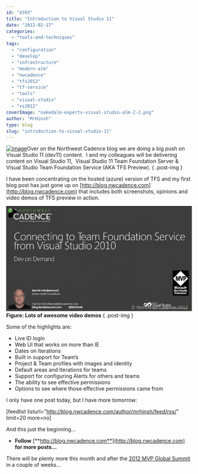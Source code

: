 ```yaml
---
id: "4393"
title: "Introduction to Visual Studio 11"
date: "2012-02-17"
categories:
  - "tools-and-techniques"
tags:
  - "configuration"
  - "develop"
  - "infrastructure"
  - "modern-alm"
  - "nwcadence"
  - "tfs2012"
  - "tf-service"
  - "tools"
  - "visual-studio"
  - "vs2012"
coverImage: "nakedalm-experts-visual-studio-alm-2-2.png"
author: "MrHinsh"
type: blog
slug: "introduction-to-visual-studio-11"
---
```


[![image](images/image_thumb1.png)](http://blog.nwcadence.com/wp-content/uploads/2012/02/image1.png)Over on the Northwest Cadence blog we are doing a big push on Visual Studio 11 (dev11) content.  I and my colleagues will be delivering content on Visual Studio 11,  Visual Studio 11 Team Foundation Server & Visual Studio Team Foundation Service (AKA TFS Preview).
{ .post-img }

I have been concentrating on the hosted (azure) version of TFS and my first blog post has just gone up on [http://blog.nwcadence.com](http://blog.nwcadence.com) that includes both screenshots, opinions and video demos of TFS preview in action.

[![image](images/image_thumb3-1-1.png "image")](http://blog.hinshelwood.com/files/2012/02/image3.png) **Figure: Lots of awesome video demos**
{ .post-img }

Some of the highlights are:

- Live ID login
- Web UI that works on more than IE
- Dates on Iterations
- Built in support for Team’s
- Project & Team profiles with images and identity
- Default areas and Iterations for teams
- Support for configuring Alerts for others and teams
- The ability to see effective permissions
- Options to see where those effective permissions came from

I only have one post today, but I have more tomorrow:

\[feedlist listurl="http://blog.nwcadence.com/author/mrhinsh/feed/rss/" limit=20 more=no\]

And this just the beginning…

- **Follow** [**http://blog.nwcadence.com**](http://blog.nwcadence.com) **for more posts…**

There will be plenty more this month and after the [2012 MVP Global Summit](http://www.2012mvpsummit.com/) in a couple of weeks...
